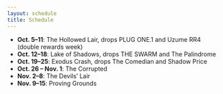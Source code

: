 ```yaml
---
layout: schedule
title: Schedule
---
```


- **Oct. 5–11**: The Hollowed Lair, drops PLUG ONE.1 and Uzume RR4 (double rewards week)
- **Oct. 12–18**: Lake of Shadows, drops THE SWARM and The Palindrome
- **Oct. 19–25**: Exodus Crash, drops The Comedian and Shadow Price
- <span class="highlight"><strong>Oct. 26 – Nov. 1</strong></span>: The Corrupted
- **Nov. 2–8**: The Devils’ Lair
- **Nov. 9–15**: Proving Grounds